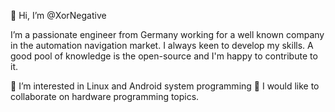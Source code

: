 👋 Hi, I’m @XorNegative

I’m a passionate engineer from Germany working for a well known company in the automation navigation market. I always keen to develop my skills. A good pool of knowledge is the open-source and I'm happy to contribute to it.

🌱 I’m interested in Linux and Android system programming
💞️ I would like to collaborate on hardware programming topics. 


<!---
XorNegative/XorNegative is a ✨ special ✨ repository because its `README.md` (this file) appears on your GitHub profile.
You can click the Preview link to take a look at your changes.
--->
